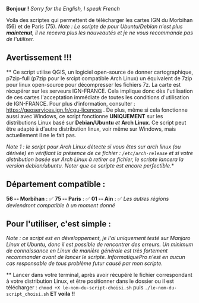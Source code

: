 **Bonjour !**
*Sorry for the English, I speak French*

Voila des scriptes qui permettent de télécharger les cartes IGN du Morbihan (56) et de Paris (75).
*Note : Le scripte de pour Ubuntu/Debian n'est plus **maintenut**, il ne recevra plus les nouveautés et je ne vous recommande pas de l'utiliser.*

## Avertissement !!!

**
Ce script utilise QGIS, un logiciel open-source de donner cartographique, p7zip-full (p7zip pour le srcipt compatible Arch Linux) un équivalent de 7zip pour linux open-source pour décompresser les fichiers 7z. La carte est récupérer sur les serveurs IGN-FRANCE. Cela implique donc dès l'utilisation de ces cartes l'acceptation immédiate de toutes les conditions d'utilisation de IGN-FRANCE. Pour plus d’information, consulter : https://geoservices.ign.fr/cgu-licences .
De plus, même si cela fonctionne aussi avec Windows, ce script fonctionne **UNIQUEMENT** sur les distributions Linux basé sur **Debian/Ubuntu** *et* **Arch Linux**. Ce script peut être adapté à d'autre distribution linux, voir même sur Windows, mais actuellement il ne le fait pas.

*Note 1 : le script pour Arch Linux détecte si vous êtes sur arch linux (ou dérivée) en vérifiant la présence de ce fichier : `/etc/arch-release` et si votre distribution basée sur Arch Linux à retirer ce fichier, le scripte lancera la version debian/ubuntu. Noter que ce scripte est encore perfectible.**


## Département compatible : 

**56 -- Morbihan** : ✅
**75 -- Paris** : ✅
**01 -- Ain** : ✅
*Les autres régions deviendront compatible à un moment donné*

## Pour l'utiliser, c'est simple :

*Note : ce script est en développement, je l'ai uniquement testé sur Manjaro Linux et Ubuntu, donc il est possible de rencontrer des erreurs. Un minimum de connaissance en Linux de manière générale est très fortement recommander avant de lancer le scripte. InformatiquePro n'est en aucun cas responsable de tous problème futur causé par mon scripte.*

**
Lancer dans votre terminal, après avoir récupéré le fichier correspondant à votre distribution Linux, et être positionner dans le dossier ou il est télécharger : `chmod +X le-nom-du-script-choisi.sh` puis `./le-nom-du-script_choisi.sh`
**ET voila !!**
